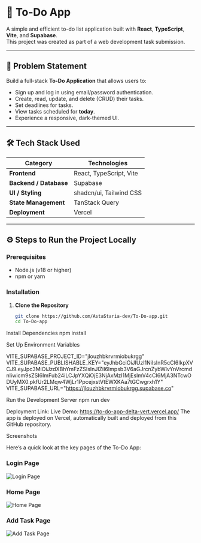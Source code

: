# 📝 To-Do App

A simple and efficient to-do list application built with **React**, **TypeScript**, **Vite**, and **Supabase**.  
This project was created as part of a web development task submission.

---

## 🧩 Problem Statement

Build a full-stack **To-Do Application** that allows users to:

- Sign up and log in using email/password authentication.
- Create, read, update, and delete (CRUD) their tasks.
- Set deadlines for tasks.
- View tasks scheduled for **today**.
- Experience a responsive, dark-themed UI.

---

## 🛠️ Tech Stack Used

| Category | Technologies |
|-----------|---------------|
| **Frontend** | React, TypeScript, Vite |
| **Backend / Database** | Supabase |
| **UI / Styling** | shadcn/ui, Tailwind CSS |
| **State Management** | TanStack Query |
| **Deployment** | Vercel |

---

## ⚙️ Steps to Run the Project Locally

### Prerequisites
- Node.js (v18 or higher)
- npm or yarn

### Installation

1. **Clone the Repository**
   ```bash
   git clone https://github.com/AstaStaria-dev/To-Do-app.git
   cd To-Do-app

Install Dependencies
npm install


Set Up Environment Variables

VITE_SUPABASE_PROJECT_ID="jlouzhbkrvrmiobukrgg"
VITE_SUPABASE_PUBLISHABLE_KEY="eyJhbGciOiJIUzI1NiIsInR5cCI6IkpXVCJ9.eyJpc3MiOiJzdXBhYmFzZSIsInJlZiI6Impsb3V6aGJrcnZybWlvYnVrcmdnIiwicm9sZSI6ImFub24iLCJpYXQiOjE3NjAxMzI1MjEsImV4cCI6MjA3NTcwODUyMX0.pkfUr2LMqw4WjLr1PpcejxstVtEWXKAa7tGCwgrxh1Y"
VITE_SUPABASE_URL="https://jlouzhbkrvrmiobukrgg.supabase.co"


Run the Development Server
npm run dev


Deployment Link:
Live Demo: https://to-do-app-delta-vert.vercel.app/
The app is deployed on Vercel, automatically built and deployed from this GitHub repository.


Screenshots

Here’s a quick look at the key pages of the To-Do App:

### Login Page
![Login Page](./screenshots/to-do%20pic%201.png)

### Home Page
![Home Page](./screenshots/to-do%20pic%203.png)

### Add Task Page
![Add Task Page](./screenshots/to-do%20pic%204.png)



